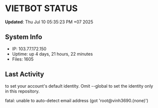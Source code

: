 # VIETBOT STATUS
**Updated**: Thu Jul 10 05:35:23 PM +07 2025

## System Info
- IP: 103.77.172.150
- Uptime: up 4 days, 21 hours, 22 minutes
- Files: 1605

## Last Activity

to set your account's default identity.
Omit --global to set the identity only in this repository.

fatal: unable to auto-detect email address (got 'root@vinh3690.(none)')
